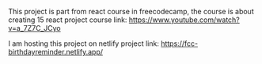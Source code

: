 This project is part from react course in freecodecamp, the course is about creating 15 react project
course link: https://www.youtube.com/watch?v=a_7Z7C_JCyo

I am hosting this project on netlify
project link: https://fcc-birthdayreminder.netlify.app/
